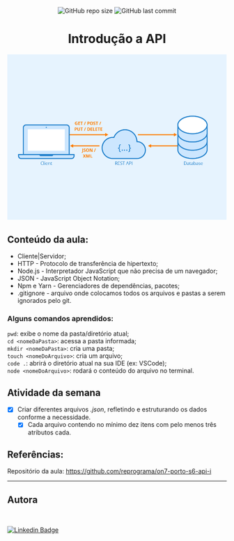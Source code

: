 <p align="center">
  <a> 
    <img alt="GitHub repo size" src="https://img.shields.io/github/repo-size/lealclarissa/exercicio-semana-6?color=9cf">
    <img alt="GitHub last commit" src="https://img.shields.io/github/last-commit/lealclarissa/exercicio-semana-6?color=9cf">
  </a>
</p>

<h1 align="center">Introdução a API</h1>

[![API](./assets/api.jpg)](https://www.seobility.net/en/wiki/images/f/f1/Rest-API.png)

## Conteúdo da aula:

* Cliente|Servidor;   
* HTTP - Protocolo de transferência de hipertexto;   
* Node.js - Interpretador JavaScript que não precisa de um navegador;   
* JSON - JavaScript Object Notation;   
* Npm e Yarn - Gerenciadores de dependências, pacotes;   
* .gitignore - arquivo onde colocamos todos os arquivos e pastas a serem ignorados pelo git.   

### Alguns comandos aprendidos:

```pwd```: exibe o nome da pasta/diretório atual;   
```cd <nomeDaPasta>```: acessa a pasta informada;    
```mkdir <nomeDaPasta>```: cria uma pasta;   
```touch <nomeDoArquivo>```: cria um arquivo;   
```code .```: abrirá o diretório atual na sua IDE (ex: VSCode);   
```node <nomeDoArquivo>```: rodará o conteúdo do arquivo no terminal.   

## Atividade da semana

- [x] Criar diferentes arquivos *.json*, 
refletindo e estruturando os dados conforme a necessidade.  
  - [x] Cada arquivo contendo no mínimo dez itens com pelo menos três atributos cada.  

## Referências:

Repositório da aula: https://github.com/reprograma/on7-porto-s6-api-i

---

## Autora

<a>
 <img style="border-radius: 50%;" src="https://avatars2.githubusercontent.com/u/69424163?s=400&u=6c4ceb2494ca08ef4a05454277aee432c6b5644f&v=4" width="100px;" alt=""/>
 <br />
</a>

[![Linkedin Badge](https://img.shields.io/badge/-Clarissa_Leal-blue?style=flat-square&logo=Linkedin&logoColor=white&link=https://www.linkedin.com/in/clarissa-leal/)](https://www.linkedin.com/in/clarissa-leal/)